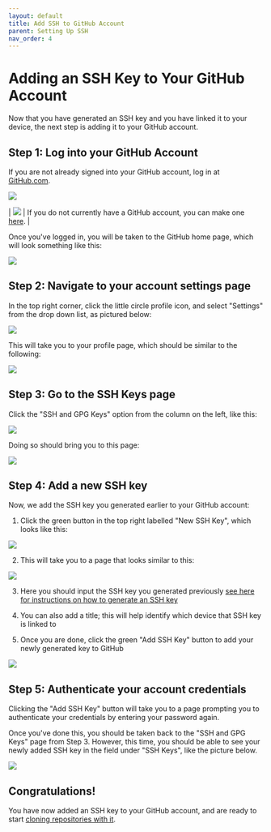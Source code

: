 ```yaml
---
layout: default
title: Add SSH to GitHub Account
parent: Setting Up SSH
nav_order: 4
---
```


# Adding an SSH Key to Your GitHub Account

Now that you have generated an SSH key and you have linked it to your device, the next step is adding it to your GitHub account.

## Step 1: Log into your GitHub Account

If you are not already signed into your GitHub account, log in at [GitHub.com](https://github.com/login).

![](../../assets/images/github_signin.png)

| ![](../../assets/images/info.png) | If you do not currently have a GitHub account, you can make one [here](https://github.com/signup). |

Once you've logged in, you will be taken to the GitHub home page, which will look something like this:

![](../../assets/images/GitHub_home_page.png)

## Step 2: Navigate to your account settings page
In the top right corner, click the little circle profile icon, and select "Settings" from the drop down list, as pictured below:

![](../../assets/images/addSSHstep2.png)

This will take you to your profile page, which should be similar to the following:

![](../../assets/images/settings-profile-page.png)

## Step 3: Go to the SSH Keys page
Click the "SSH and GPG Keys" option from the column on the left, like this:

![](../../assets/images/settings-click-SSH.png)

Doing so should bring you to this page:

![](../../assets/images/SSH_keys_page.png)

## Step 4: Add a new SSH key

Now, we add the SSH key you generated earlier to your GitHub account:

1. Click the green button in the top right labelled "New SSH Key", which looks like this:

![](../../assets/images/New_SSH_Key.png)

2. This will take you to a page that looks similar to this:  
  
![](../../assets/images/Add_key_page.png)  

3. Here you should input the SSH key you generated previously [see here for instructions on how to generate an SSH key](https://dlepke.github.io/Deanna-Wilson-Ray/docs/settingUpSSH/generateSSHKey/)

4. You can also add a title; this will help identify which device that SSH key is linked to

5. Once you are done, click the green "Add SSH Key" button to add your newly generated key to GitHub

![](../../assets/images/finally_add_ssh_key.png)

## Step 5: Authenticate your account credentials
Clicking the "Add SSH Key" button will take you to a page prompting you to authenticate your credentials by entering your password again.  

Once you've done this, you should be taken back to the "SSH and GPG Keys" page from Step 3. However, this time, you should be able to see your newly added SSH key in the field under "SSH Keys", like the picture below.

![](../../assets/images/key_added_successfully.png)

## Congratulations!
You have now added an SSH key to your GitHub account, and are ready to start [cloning repositories with it](https://dlepke.github.io/Deanna-Wilson-Ray/docs/UsingSSHWithGit/forkandclone/).